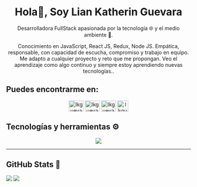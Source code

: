 <h1 align="center">Hola👋, Soy Lian Katherin Guevara</h1>

<p align="center"> Desarrolladora FullStack apasionada por la tecnología 🌐 y el medio ambiente 🌿. </p>

<p align="center"> Conocimiento en JavaScript, React JS, Redux, Node JS. Empática, responsable, con capacidad de escucha, compromiso y trabajo en equipo. Me adapto a cualquier proyecto y reto que me propongan. Veo el aprendizaje como algo continuo y siempre estoy aprendiendo nuevas tecnologías..</p>

## **Puedes encontrarme en:**

<p align="center">
<a href="https://linkedin.com/in/lkguevara" target="blank"><img align="center" src="https://skillicons.dev/icons?i=linkedin" alt="lkguevara" height="30" width="40" /></a>
<a href="https://lkguevara.netlify.com" target="blank"><img align="center" src="https://skillicons.dev/icons?i=devto" alt="lkguevara" height="30" width="40" /></a>
<a href="https://twitter.com/lkdguevara" target="blank"><img align="center" src="https://skillicons.dev/icons?i=twitter" alt="lkguevara" height="30" width="40" /></a>
<a href="https://platzi.com/p/lkguevara/" target="blank"><img align="center" src="https://static.platzi.com/media/platzi-isotipo@2x.png" alt="lkguevara" height="30" width="30"  /></a>
</p>

## **Tecnologías y herramientas** ⚙️ 

<p align="center">
  <a href="https://skillicons.dev">
    <img src="https://skillicons.dev/icons?i=html,css,tailwind,js,react,redux,nextjs,nodejs,express,postgres,mongodb,mysql" />
  </a>
</p>

---

## GitHub Stats 🚀
![](https://github-readme-stats.vercel.app/api?username=lkguevara&theme=dark&hide_border=false&include_all_commits=false&count_private=false)
![](https://github-readme-streak-stats.herokuapp.com/?user=lkguevara&theme=dark&hide_border=false)
